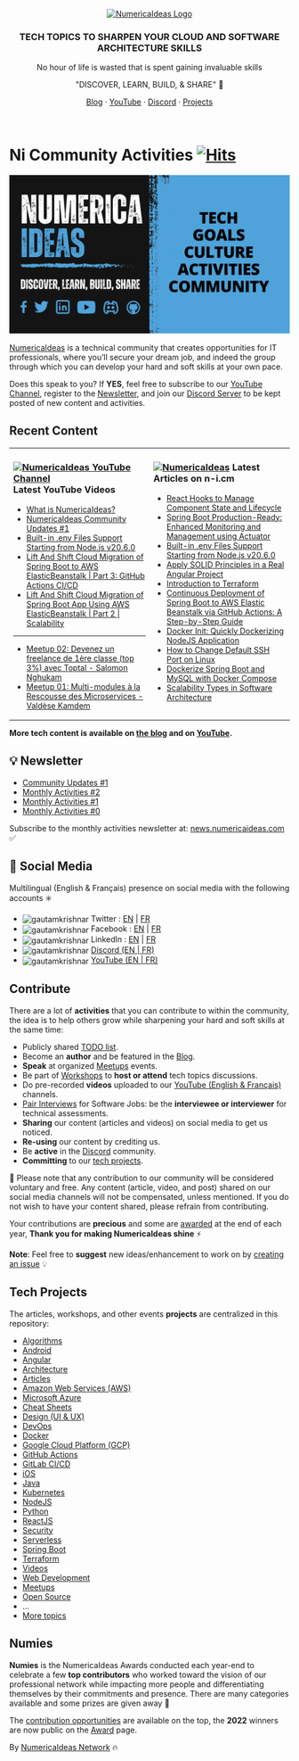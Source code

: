 <p align="center">
  <a href="https://numericaideas.com">
    <img src="https://s3.amazonaws.com/ni-ghost/2021/05/logo_numerica_ideas-1.png" width="318px" alt="NumericaIdeas Logo" />
  </a>
</p>

<h3 align="center">TECH TOPICS TO SHARPEN YOUR CLOUD AND SOFTWARE ARCHITECTURE SKILLS</h3>
<p align="center">No hour of life is wasted that is spent gaining invaluable skills</p>
<p align="center">"DISCOVER, LEARN, BUILD, & SHARE" 🚀</p>
<p align="center"><a href="https://blog.numericaideas.com">Blog</a> · <a href="https://www.youtube.com/@numericaideas/channels?sub_confirmation=1">YouTube</a> · <a href="https://discord.numericaideas.com">Discord</a> · <a href="https://github.com/numerica-ideas/community#tech-projects">Projects</a></p>
<br/>

# Ni Community Activities&nbsp;[![Hits](https://hits.seeyoufarm.com/api/count/incr/badge.svg?url=https%3A%2F%2Fgithub.com%2Fnumerica-ideas%2Fcommunity&count_bg=%2379C83D&title_bg=%23555555&icon=&icon_color=%23E7E7E7&title=hits&edge_flat=false)](https://numericaideas.com)

[![NiPresentation](./ni-presentation.png)](https://youtu.be/6bdCyAZCUTg)

[NumericaIdeas](https://numericaideas.com) is a technical community that creates opportunities for IT professionals, where you’ll secure your dream job, and indeed the group through which you can develop your hard and soft skills at your own pace.

Does this speak to you? If **YES**, feel free to subscribe to our [YouTube Channel](https://www.youtube.com/@numericaideas/channels?sub_confirmation=1), register to the [Newsletter](https://news.numericaideas.com), and join our [Discord Server](https://discord.numericaideas.com) to be kept posted of new content and activities.

## Recent Content
<table><tr><td valign="top" width="50%">

### <a href="https://www.youtube.com/@numericaideas/channels?sub_confirmation=1"><img src="https://cdn.worldvectorlogo.com/logos/youtube-icon.svg" title="NumericaIdeas YouTube Channel" alt="NumericaIdeas YouTube Channel" width="30"/> </a>   Latest YouTube Videos      
 
<!-- ENGLISH-YOUTUBE-VIDEOS:START -->
- [What is NumericaIdeas?](https://www.youtube.com/watch?v=6bdCyAZCUTg)
- [NumericaIdeas Community Updates #1](https://www.youtube.com/watch?v=va8SgEa0ssw)
- [Built-in .env Files Support Starting from Node.js v20.6.0](https://www.youtube.com/watch?v=gnVtDbl2gpg)
- [Lift And Shift Cloud Migration of Spring Boot to AWS ElasticBeanstalk | Part 3: GitHub Actions CI/CD](https://www.youtube.com/watch?v=TI84hpeiTZE)
- [Lift And Shift Cloud Migration of Spring Boot App Using AWS ElasticBeanstalk | Part 2 | Scalability](https://www.youtube.com/watch?v=KHOxmHL5USI)
<!-- ENGLISH-YOUTUBE-VIDEOS:END -->

----------------

<!-- FRENCH-YOUTUBE-VIDEOS:START -->
- [Meetup 02: Devenez un freelance de 1ère classe &lpar;top 3%&rpar; avec Toptal - Salomon Nghukam](https://www.youtube.com/watch?v=AmhMAQTxcGg)
- [Meetup 01: Multi-modules à la Rescousse des Microservices - Valdèse Kamdem](https://www.youtube.com/watch?v=e_LJvcikUCk)
<!-- FRENCH-YOUTUBE-VIDEOS:END -->
 
</td><td valign="top" width="50%">

### <a href="https://blog.numericaideas.com"><img src="https://avatars.githubusercontent.com/u/84835921?s=48&v=4" title="NumericaIdeas" alt="NumericaIdeas" width="25"/></a>   Latest Articles on n-i.cm     
<!-- TECH-POSTS-LIST:START -->
- [React Hooks to Manage Component State and Lifecycle](https://blog.numericaideas.com/react-hooks/)
- [Spring Boot Production-Ready: Enhanced Monitoring and Management using Actuator](https://blog.numericaideas.com/spring-boot-actuator/)
- [Built-in .env Files Support Starting from Node.js v20.6.0](https://blog.numericaideas.com/nodejs-env-files-support/)
- [Apply SOLID Principles in a Real Angular Project](https://blog.numericaideas.com/solid-principles-in-angular-cheat-sheet/)
- [Introduction to Terraform](https://blog.numericaideas.com/introduction-to-terraform/)
- [Continuous Deployment of Spring Boot to AWS Elastic Beanstalk via GitHub Actions: A Step-by-Step Guide](https://blog.numericaideas.com/cd-springboot-aws-eb-github-actions/)
- [Docker Init: Quickly Dockerizing NodeJS Application](https://blog.numericaideas.com/quickly-dockerizing-nodejs/)
- [How to Change Default SSH Port on Linux](https://blog.numericaideas.com/change-default-ssh-port-linux/)
- [Dockerize Spring Boot and MySQL with Docker Compose](https://blog.numericaideas.com/docker-compose-springboot-mysql/)
- [Scalability Types in Software Architecture](https://blog.numericaideas.com/scalability-types/)
<!-- TECH-POSTS-LIST:END -->

</td></tr></table>

**More tech content is available on [the blog](https://blog.numericaideas.com) and on [YouTube](https://www.youtube.com/@numericaideas/channels?sub_confirmation=1).**

## 💡 Newsletter
<!-- NI-NEWS-LIST:START -->
- [Community Updates #1](https://news.numericaideas.com/community-updates-1/)
- [Monthly Activities #2](https://news.numericaideas.com/monthly-recap-2/)
- [Monthly Activities #1](https://news.numericaideas.com/monthly-recap-1/)
- [Monthly Activities #0](https://news.numericaideas.com/monthly-recap-0/)
<!-- NI-NEWS-LIST:END -->

Subscribe to the monthly activities newsletter at: [news.numericaideas.com](https://news.numericaideas.com) ✅

## 👥 Social Media
Multilingual (English & Français) presence on social media with the following accounts :eight_spoked_asterisk:
- <img align="center" src="https://raw.githubusercontent.com/rahuldkjain/github-profile-readme-generator/master/src/images/icons/Social/twitter.svg" alt="gautamkrishnar" height="20" width="20" /> Twitter  : [EN](https://twitter.com/numericaideas) | [FR](https://twitter.com/NumericaIdeasFr)
- <img align="center" src="https://raw.githubusercontent.com/rahuldkjain/github-profile-readme-generator/master/src/images/icons/Social/facebook.svg" alt="gautamkrishnar" height="20" width="20" /> Facebook : [EN](https://facebook.com/numericaideas) | [FR](https://facebook.com/NumericaIdeasFr)
- <img align="center" src="https://raw.githubusercontent.com/rahuldkjain/github-profile-readme-generator/master/src/images/icons/Social/linked-in-alt.svg" alt="gautamkrishnar" height="20" width="20" /> LinkedIn : [EN](https://www.linkedin.com/company/numericaideas) | [FR](https://www.linkedin.com/company/numericaideas-fr)
- <img align="center" src="https://raw.githubusercontent.com/rahuldkjain/github-profile-readme-generator/master/src/images/icons/Social/discord.svg" alt="gautamkrishnar" height="20" width="20" /> [Discord (EN | FR)](https://discord.numericaideas.com)
- <img align="center" src="https://raw.githubusercontent.com/rahuldkjain/github-profile-readme-generator/master/src/images/icons/Social/youtube.svg" alt="gautamkrishnar" height="20" width="20" /> [YouTube (EN | FR)](https://www.youtube.com/@numericaideas/channels?sub_confirmation=1)

## Contribute
There are a lot of **activities** that you can contribute to within the community, the idea is to help others grow while sharpening your hard and soft skills at the same time:
- Publicly shared [TODO list](https://github.com/numerica-ideas/community/issues).
- Become an **author** and be featured in the [Blog](https://blog.numericaideas.com).
- **Speak** at organized [Meetups](https://github.com/numerica-ideas/meetups) events.
- Be part of [Workshops](https://discord.numericaideas.com) to **host or attend** tech topics discussions.
- Do pre-recorded **videos** uploaded to our [YouTube (English & Français)](https://www.youtube.com/@numericaideas/channels?sub_confirmation=1) channels.
- [Pair Interviews](https://docs.google.com/forms/d/e/1FAIpQLSfapW9TSe2RR43QF65MRlJjXaQ3uFC0RssvtWforWLZXF4zRg/viewform) for Software Jobs: be the **interviewee or interviewer** for technical assessments.
- **Sharing** our content (articles and videos) on social media to get us noticed.
- **Re-using** our content by crediting us.
- Be **active** in the [Discord](https://discord.numericaideas.com) community.
- **Committing** to our [tech projects](https://github.com/numerica-ideas/community#tech-projects).

🔔 Please note that any contribution to our community will be considered voluntary and free. Any content (article, video, and post) shared on our social media channels will not be compensated, unless mentioned. If you do not wish to have your content shared, please refrain from contributing.

Your contributions are **precious** and some are [awarded](https://github.com/numerica-ideas/community#numies) at the end of each year, **Thank you for making NumericaIdeas shine** ⚡️

**Note**: Feel free to **suggest** new ideas/enhancement to work on by [creating an issue](https://github.com/numerica-ideas/community/issues) :bulb:

## Tech Projects
The articles, workshops, and other events **projects** are centralized in this repository:
- [Algorithms](./algorithms)
- [Android](./android)
- [Angular](./angular)
- [Architecture](./architecture)
- [Articles](./articles)
- [Amazon Web Services (AWS)](./aws)
- [Microsoft Azure](./azure)
- [Cheat Sheets](./cheatsheets)
- [Design (UI & UX)](./design)
- [DevOps](./devops)
- [Docker](./docker)
- [Google Cloud Platform (GCP)](./gcp)
- [GitHub Actions](./github-actions)
- [GitLab CI/CD](./gitlab-ci-cd)
- [iOS](./ios)
- [Java](./java)
- [Kubernetes](./kubernetes)
- [NodeJS](./nodejs)
- [Python](./python)
- [ReactJS](./reactjs)
- [Security](./security)
- [Serverless](./serverless)
- [Spring Boot](./spring-boot)
- [Terraform](./terraform)
- [Videos](./videos)
- [Web Development](./web)
- [Meetups](https://github.com/numerica-ideas/meetups)
- [Open Source](https://github.com/numerica-ideas)
- ...
- [More topics](https://blog.numericaideas.com/topics)

## Numies
**Numies** is the NumericaIdeas Awards conducted each year-end to celebrate a few **top contributors** who worked toward the vision of our professional network while impacting more people and differentiating themselves by their commitments and presence. There are many categories available and some prizes are given away 🎉

The [contribution opportunities](https://github.com/numerica-ideas/community#contribute) are available on the top, the **2022** winners are now public on the [Award](https://numericaideas.com/award) page.

By [NumericaIdeas Network](https://numericaideas.com) :fire:
